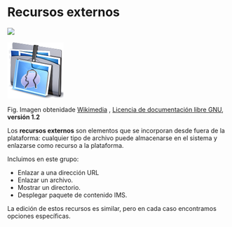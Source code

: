 
# Recursos externos

![](http://en.wikipedia.org/wiki/es:Licencia_de_documentaci%C3%B3n_libre_de_GNU)


![](https://raw.githubusercontent.com/catedu/curso-moodle/master/img/Exquisite-folder_document_vip.png)

Fig. Imagen obtenidade [Wikimedia](http://commons.wikimedia.org/wiki/File:Single_Hierarchy_folder.jpg?uselang=es) , [Licencia de documentación libre GNU](http://en.wikipedia.org/wiki/es:Licencia_de_documentaci%C3%B3n_libre_de_GNU), **versión 1.2**

Los **recursos externos** son elementos que se incorporan desde fuera de la plataforma: cualquier tipo de archivo puede almacenarse en el sistema y enlazarse como recurso a la plataforma.

Incluimos en este grupo:

- Enlazar a una dirección URL
- Enlazar un archivo.
- Mostrar un directorio.
- Desplegar paquete de contenido IMS.


La edición de estos recursos es similar, pero en cada caso encontramos opciones específicas.

 
